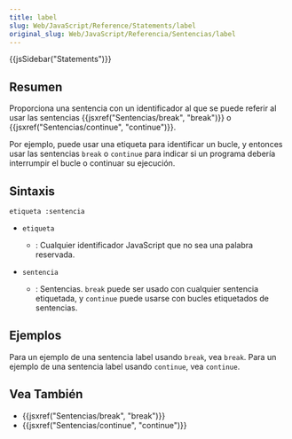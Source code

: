 ```yaml
---
title: label
slug: Web/JavaScript/Reference/Statements/label
original_slug: Web/JavaScript/Referencia/Sentencias/label
---
```


{{jsSidebar("Statements")}}

## Resumen

Proporciona una sentencia con un identificador al que se puede referir al usar las sentencias {{jsxref("Sentencias/break", "break")}} o {{jsxref("Sentencias/continue", "continue")}}.

Por ejemplo, puede usar una etiqueta para identificar un bucle, y entonces usar las sentencias `break` o `continue` para indicar si un programa debería interrumpir el bucle o continuar su ejecución.

## Sintaxis

```
etiqueta :sentencia
```

- `etiqueta`

  - : Cualquier identificador JavaScript que no sea una palabra reservada.

- `sentencia`
  - : Sentencias. `break` puede ser usado con cualquier sentencia etiquetada, y `continue` puede usarse con bucles etiquetados de sentencias.

## Ejemplos

Para un ejemplo de una sentencia label usando `break`, vea `break`. Para un ejemplo de una sentencia label usando `continue`, vea `continue`.

## Vea También

- {{jsxref("Sentencias/break", "break")}}
- {{jsxref("Sentencias/continue", "continue")}}
